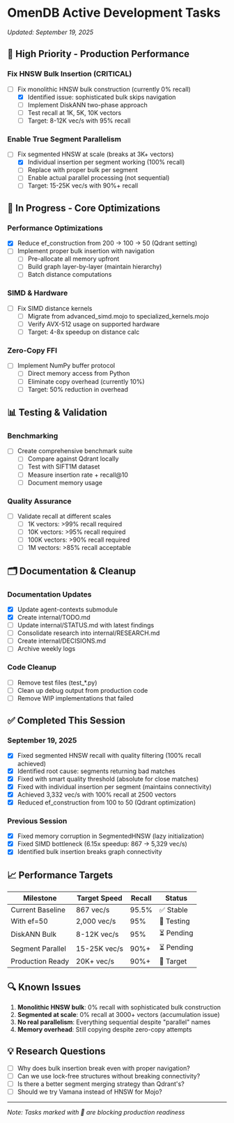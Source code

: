 # OmenDB Active Development Tasks
_Updated: September 19, 2025_

## 🚨 High Priority - Production Performance

### Fix HNSW Bulk Insertion (CRITICAL)
- [ ] Fix monolithic HNSW bulk construction (currently 0% recall)
  - [x] Identified issue: sophisticated bulk skips navigation
  - [ ] Implement DiskANN two-phase approach
  - [ ] Test recall at 1K, 5K, 10K vectors
  - [ ] Target: 8-12K vec/s with 95% recall

### Enable True Segment Parallelism
- [ ] Fix segmented HNSW at scale (breaks at 3K+ vectors)
  - [x] Individual insertion per segment working (100% recall)
  - [ ] Replace with proper bulk per segment
  - [ ] Enable actual parallel processing (not sequential)
  - [ ] Target: 15-25K vec/s with 90%+ recall

## 🔧 In Progress - Core Optimizations

### Performance Optimizations
- [x] Reduce ef_construction from 200 → 100 → 50 (Qdrant setting)
- [ ] Implement proper bulk insertion with navigation
  - [ ] Pre-allocate all memory upfront
  - [ ] Build graph layer-by-layer (maintain hierarchy)
  - [ ] Batch distance computations

### SIMD & Hardware
- [ ] Fix SIMD distance kernels
  - [ ] Migrate from advanced_simd.mojo to specialized_kernels.mojo
  - [ ] Verify AVX-512 usage on supported hardware
  - [ ] Target: 4-8x speedup on distance calc

### Zero-Copy FFI
- [ ] Implement NumPy buffer protocol
  - [ ] Direct memory access from Python
  - [ ] Eliminate copy overhead (currently 10%)
  - [ ] Target: 50% reduction in overhead

## 📊 Testing & Validation

### Benchmarking
- [ ] Create comprehensive benchmark suite
  - [ ] Compare against Qdrant locally
  - [ ] Test with SIFT1M dataset
  - [ ] Measure insertion rate + recall@10
  - [ ] Document memory usage

### Quality Assurance
- [ ] Validate recall at different scales
  - [ ] 1K vectors: >99% recall required
  - [ ] 10K vectors: >95% recall required
  - [ ] 100K vectors: >90% recall required
  - [ ] 1M vectors: >85% recall acceptable

## 🗂️ Documentation & Cleanup

### Documentation Updates
- [x] Update agent-contexts submodule
- [x] Create internal/TODO.md
- [ ] Update internal/STATUS.md with latest findings
- [ ] Consolidate research into internal/RESEARCH.md
- [ ] Create internal/DECISIONS.md
- [ ] Archive weekly logs

### Code Cleanup
- [ ] Remove test files (test_*.py)
- [ ] Clean up debug output from production code
- [ ] Remove WIP implementations that failed

## ✅ Completed This Session

### September 19, 2025
- [x] Fixed segmented HNSW recall with quality filtering (100% recall achieved)
- [x] Identified root cause: segments returning bad matches
- [x] Fixed with smart quality threshold (absolute for close matches)
- [x] Fixed with individual insertion per segment (maintains connectivity)
- [x] Achieved 3,332 vec/s with 100% recall at 2500 vectors
- [x] Reduced ef_construction from 100 to 50 (Qdrant optimization)

### Previous Session
- [x] Fixed memory corruption in SegmentedHNSW (lazy initialization)
- [x] Fixed SIMD bottleneck (6.15x speedup: 867 → 5,329 vec/s)
- [x] Identified bulk insertion breaks graph connectivity

## 📈 Performance Targets

| Milestone | Target Speed | Recall | Status |
|-----------|--------------|--------|---------|
| Current Baseline | 867 vec/s | 95.5% | ✅ Stable |
| With ef=50 | 2,000 vec/s | 95% | 🔄 Testing |
| DiskANN Bulk | 8-12K vec/s | 95% | ⏳ Pending |
| Segment Parallel | 15-25K vec/s | 90%+ | ⏳ Pending |
| Production Ready | 20K+ vec/s | 90%+ | 🎯 Target |

## 🔍 Known Issues

1. **Monolithic HNSW bulk**: 0% recall with sophisticated bulk construction
2. **Segmented at scale**: 0% recall at 3000+ vectors (accumulation issue)
3. **No real parallelism**: Everything sequential despite "parallel" names
4. **Memory overhead**: Still copying despite zero-copy attempts

## 💡 Research Questions

- [ ] Why does bulk insertion break even with proper navigation?
- [ ] Can we use lock-free structures without breaking connectivity?
- [ ] Is there a better segment merging strategy than Qdrant's?
- [ ] Should we try Vamana instead of HNSW for Mojo?

---
_Note: Tasks marked with 🚨 are blocking production readiness_
